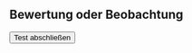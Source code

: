 <html lang="de">
<head>
<meta charset="UTF-8">
<meta name="viewport" content="width=device-width, initial-scale=1.0">
<title>Bewertung oder Beobachtung</title>
<style>
    .correct {
        color: green;
    }
    .incorrect {
        color: red;
    }
    .hidden {
        display: none;
    }
</style>
</head>
<body>
<h2>Bewertung oder Beobachtung</h2>
<div id="test-container"></div>
<button onclick="submitTest()">Test abschließen</button>
<p id="final-result"></p>

<script>
const sentences = [
    { text: "Er ist chaotisch.", correctAnswer: "bewertung", example: "Sein Schreibtisch ist mit Stapeln von ungeordneten Papieren bedeckt." },
    { text: "Sie hat den Raum betreten, ohne jemanden zu grüßen.", correctAnswer: "beobachtung", example: "" },
    { text: "Er ist faul.", correctAnswer: "bewertung", example: "Er hat von 9 Uhr morgens bis 17 Uhr abends auf der Couch gelegen." },
    { text: "Sie spricht ständig über ihre Erfolge.", correctAnswer: "bewertung", example: "Sie hat heute 3 Mal von ihrem Bestseller erzählt." },
    { text: "Er kam 20 Minuten später als verabredet zum Meeting.", correctAnswer: "beobachtung", example: "" },
    { text: "Sie ist verantwortungslos.", correctAnswer: "bewertung", example: "Sie hat gestern Abend den Schlüssel im Türschloss stecken lassen." },
    { text: "Er spricht nicht mit ihr seit ihrem Streit vor einem Monat.", correctAnswer: "beobachtung", example: "" },
    { text: "Sie hat diese Woche drei neue Kleider gekauft.", correctAnswer: "beobachtung", example: "" },
    { text: "Er ist egoistisch.", correctAnswer: "bewertung", example: "Er nahm sich die größte Portion vom Essen." },
    { text: "Sie hat gestern Nacht um 24 Uhr laute Musik gespielt, während alle anderen geschlafen haben.", correctAnswer: "beobachtung", example: "" }
];

function createTest() {
    const container = document.getElementById('test-container');
    sentences.forEach((sentence, index) => {
        const div = document.createElement('div');
        div.className = 'sentence-block';
        div.innerHTML = `
            <p>${index + 1}. ${sentence.text}</p>
            <input type="radio" id="bewertung${index}" name="choice${index}" value="bewertung">
            <label for="bewertung${index}">Bewertung</label>
            <input type="radio" id="beobachtung${index}" name="choice${index}" value="beobachtung">
            <label for="beobachtung${index}">Beobachtung</label><br>
            <button type="button" onclick="checkAnswer(${index})">Überprüfen</button>
            <p id="result${index}"></p>
            <p id="example${index}" class="hidden"></p>
        `;
        container.appendChild(div);
    });
}

function checkAnswer(index) {
    const sentence = sentences[index];
    const chosenOption = document.querySelector(`input[name="choice${index}"]:checked`);
    const result = document.getElementById(`result${index}`);
    const example = document.getElementById(`example${index}`);

    if (!chosenOption) {
        result.innerText = "Bitte wähle eine Option.";
        result.className = "";
        return;
    }

    if (chosenOption.value === sentence.correctAnswer) {
        result.innerText = "Richtig!";
        result.className = "correct";
    } else {
        result.innerText = "Falsch!";
        result.className = "incorrect";
    }

    if (sentence.example) {
        example.innerText = `Eine mögliche Beobachtung wäre: ${sentence.example}`;
    } else {
        example.innerText = "";
    }
    example.classList.remove("hidden");
}

function submitTest() {
    const finalResult = document.getElementById("final-result");
    let score = 0;
    
    sentences.forEach((sentence, index) => {
        const chosenOption = document.querySelector(`input[name="choice${index}"]:checked`);
        if (chosenOption && chosenOption.value === sentence.correctAnswer) {
            score++;
        }
    });

    finalResult.innerText = `Sie haben ${score} von ${sentences.length} richtig beantwortet.`;
}

createTest();
</script>
</body>
</html>

